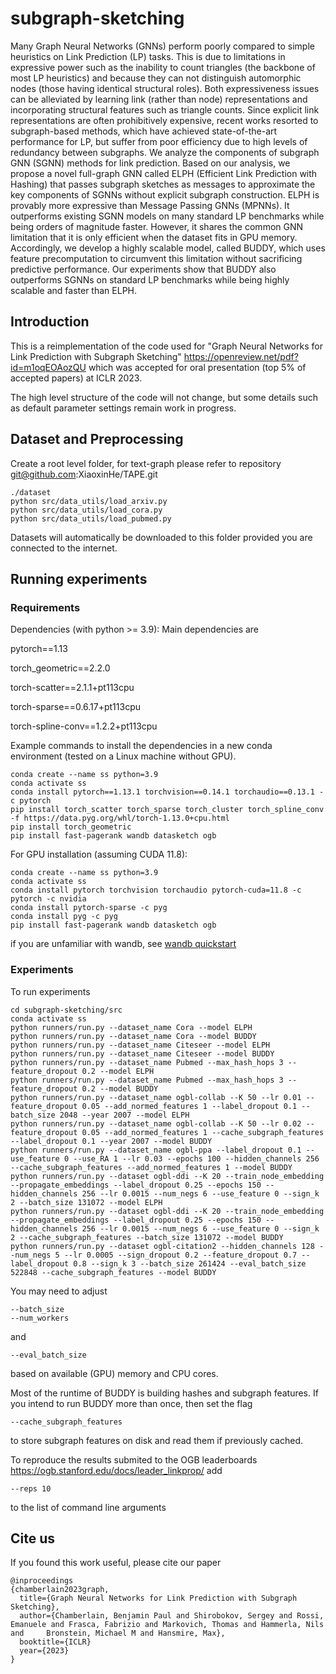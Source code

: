 # subgraph-sketching 

Many Graph Neural Networks (GNNs) perform poorly compared to simple heuristics on Link Prediction (LP) tasks. This is due to limitations in expressive power such as the inability to count triangles (the backbone of most LP heuristics) and because they can not distinguish automorphic nodes (those having identical structural roles). Both expressiveness issues can be alleviated by learning link (rather than node) representations and incorporating structural features such as triangle counts. Since explicit link representations are often prohibitively expensive, recent
works resorted to subgraph-based methods, which have achieved state-of-the-art performance for LP, but suffer from poor efficiency due to high levels of redundancy between subgraphs. We analyze the components of subgraph GNN (SGNN) methods for link prediction. Based on our analysis, we propose a novel full-graph GNN called ELPH (Efficient Link Prediction with Hashing) that passes subgraph
sketches as messages to approximate the key components of SGNNs without explicit subgraph construction. ELPH is provably more expressive than Message Passing GNNs (MPNNs). It outperforms existing SGNN models on many standard LP benchmarks while being orders of magnitude faster. However, it shares the common GNN limitation that it is only efficient when the dataset fits in GPU memory. Accordingly, we develop a highly scalable model, called BUDDY, which uses feature precomputation to circumvent this limitation without sacrificing predictive performance. Our experiments show that BUDDY also outperforms SGNNs on standard LP benchmarks while being highly scalable and faster than ELPH.

## Introduction

This is a reimplementation of the code used for "Graph Neural Networks for Link Prediction with Subgraph Sketching" https://openreview.net/pdf?id=m1oqEOAozQU which was accepted for oral presentation (top 5% of accepted papers) at ICLR 2023.

The high level structure of the code will not change, but some details such as default parameter settings remain work in progress.

## Dataset and Preprocessing

Create a root level folder, for text-graph please refer to repository git@github.com:XiaoxinHe/TAPE.git 
```
./dataset
python src/data_utils/load_arxiv.py
python src/data_utils/load_cora.py
python src/data_utils/load_pubmed.py
``` 
Datasets will automatically be downloaded to this folder provided you are connected to the internet.

## Running experiments

### Requirements
Dependencies (with python >= 3.9):
Main dependencies are

pytorch==1.13

torch_geometric==2.2.0

torch-scatter==2.1.1+pt113cpu

torch-sparse==0.6.17+pt113cpu

torch-spline-conv==1.2.2+pt113cpu


Example commands to install the dependencies in a new conda environment (tested on a Linux machine without GPU).
```
conda create --name ss python=3.9
conda activate ss
conda install pytorch==1.13.1 torchvision==0.14.1 torchaudio==0.13.1 -c pytorch
pip install torch_scatter torch_sparse torch_cluster torch_spline_conv -f https://data.pyg.org/whl/torch-1.13.0+cpu.html
pip install torch_geometric
pip install fast-pagerank wandb datasketch ogb
```


For GPU installation (assuming CUDA 11.8): 
```
conda create --name ss python=3.9
conda activate ss
conda install pytorch torchvision torchaudio pytorch-cuda=11.8 -c pytorch -c nvidia
conda install pytorch-sparse -c pyg
conda install pyg -c pyg
pip install fast-pagerank wandb datasketch ogb
```


if you are unfamiliar with wandb, see
[wandb quickstart](https://docs.wandb.ai/quickstart)


### Experiments
To run experiments
```
cd subgraph-sketching/src
conda activate ss
python runners/run.py --dataset_name Cora --model ELPH
python runners/run.py --dataset_name Cora --model BUDDY
python runners/run.py --dataset_name Citeseer --model ELPH
python runners/run.py --dataset_name Citeseer --model BUDDY
python runners/run.py --dataset_name Pubmed --max_hash_hops 3 --feature_dropout 0.2 --model ELPH
python runners/run.py --dataset_name Pubmed --max_hash_hops 3 --feature_dropout 0.2 --model BUDDY
python runners/run.py --dataset_name ogbl-collab --K 50 --lr 0.01 --feature_dropout 0.05 --add_normed_features 1 --label_dropout 0.1 --batch_size 2048 --year 2007 --model ELPH
python runners/run.py --dataset_name ogbl-collab --K 50 --lr 0.02 --feature_dropout 0.05 --add_normed_features 1 --cache_subgraph_features --label_dropout 0.1 --year 2007 --model BUDDY
python runners/run.py --dataset_name ogbl-ppa --label_dropout 0.1 --use_feature 0 --use_RA 1 --lr 0.03 --epochs 100 --hidden_channels 256 --cache_subgraph_features --add_normed_features 1 --model BUDDY
python runners/run.py --dataset ogbl-ddi --K 20 --train_node_embedding --propagate_embeddings --label_dropout 0.25 --epochs 150 --hidden_channels 256 --lr 0.0015 --num_negs 6 --use_feature 0 --sign_k 2 --batch_size 131072 --model ELPH
python runners/run.py --dataset ogbl-ddi --K 20 --train_node_embedding --propagate_embeddings --label_dropout 0.25 --epochs 150 --hidden_channels 256 --lr 0.0015 --num_negs 6 --use_feature 0 --sign_k 2 --cache_subgraph_features --batch_size 131072 --model BUDDY
python runners/run.py --dataset ogbl-citation2 --hidden_channels 128 --num_negs 5 --lr 0.0005 --sign_dropout 0.2 --feature_dropout 0.7 --label_dropout 0.8 --sign_k 3 --batch_size 261424 --eval_batch_size 522848 --cache_subgraph_features --model BUDDY
```
You may need to adjust 
```
--batch_size 
--num_workers
```
and 
```
--eval_batch_size
```

based on available (GPU) memory and CPU cores.

Most of the runtime of BUDDY is building hashes and subgraph features. If you intend to run BUDDY more than once, then set the flag
```
--cache_subgraph_features
```
to store subgraph features on disk and read them if previously cached.

To reproduce the results submited to the OGB leaderboards https://ogb.stanford.edu/docs/leader_linkprop/ add
```
--reps 10
```
to the list of command line arguments


## Cite us
If you found this work useful, please cite our paper
```
@inproceedings
{chamberlain2023graph,
  title={Graph Neural Networks for Link Prediction with Subgraph Sketching},
  author={Chamberlain, Benjamin Paul and Shirobokov, Sergey and Rossi, Emanuele and Frasca, Fabrizio and Markovich, Thomas and Hammerla, Nils and     Bronstein, Michael M and Hansmire, Max},
  booktitle={ICLR}
  year={2023}
}
```
